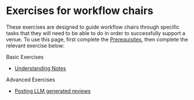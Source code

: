 # Exercises for workflow chairs

These exercises are designed to guide workflow chairs through specific tasks that they will need to be able to do in order to successfully support a venue. To use this page, first complete the [Prerequisites](prerequisites.md), then complete the relevant exercise below:



Basic Exercises

* [Understanding Notes](exercise-understanding-notes.md)



Advanced Exercises

* [Posting LLM generated reviews](exercise-posting-llm-generated-reviews.md)

